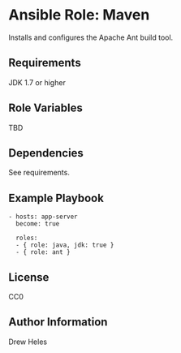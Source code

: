 Ansible Role: Maven
=========

Installs and configures the Apache Ant build tool.


Requirements
------------

JDK 1.7 or higher


Role Variables
--------------

TBD


Dependencies
------------

See requirements.


Example Playbook
----------------

    - hosts: app-server
      become: true

      roles:
      - { role: java, jdk: true }
      - { role: ant }


License
-------

CC0


Author Information
------------------

Drew Heles
